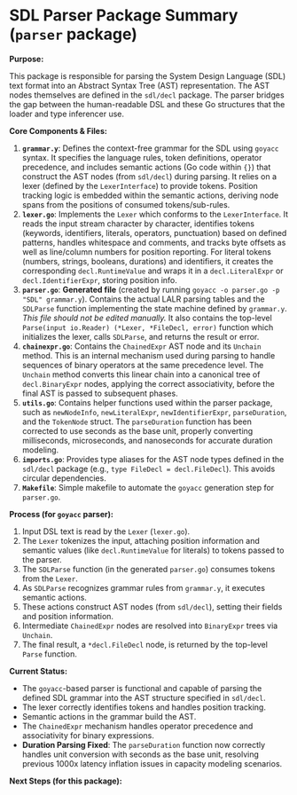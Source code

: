 # SDL Parser Package Summary (`parser` package)

**Purpose:**

This package is responsible for parsing the System Design Language (SDL) text format into an Abstract Syntax Tree (AST) representation. The AST nodes themselves are defined in the `sdl/decl` package. The parser bridges the gap between the human-readable DSL and these Go structures that the loader and type inferencer use.

**Core Components & Files:**

1.  **`grammar.y`**: Defines the context-free grammar for the SDL using `goyacc` syntax. It specifies the language rules, token definitions, operator precedence, and includes semantic actions (Go code within `{}`) that construct the AST nodes (from `sdl/decl`) during parsing. It relies on a lexer (defined by the `LexerInterface`) to provide tokens. Position tracking logic is embedded within the semantic actions, deriving node spans from the positions of consumed tokens/sub-rules.
2.  **`lexer.go`**: Implements the `Lexer` which conforms to the `LexerInterface`. It reads the input stream character by character, identifies tokens (keywords, identifiers, literals, operators, punctuation) based on defined patterns, handles whitespace and comments, and tracks byte offsets as well as line/column numbers for position reporting. For literal tokens (numbers, strings, booleans, durations) and identifiers, it creates the corresponding `decl.RuntimeValue` and wraps it in a `decl.LiteralExpr` or `decl.IdentifierExpr`, storing position info.
3.  **`parser.go`**: **Generated file** (created by running `goyacc -o parser.go -p "SDL" grammar.y`). Contains the actual LALR parsing tables and the `SDLParse` function implementing the state machine defined by `grammar.y`. *This file should not be edited manually.* It also contains the top-level `Parse(input io.Reader) (*Lexer, *FileDecl, error)` function which initializes the lexer, calls `SDLParse`, and returns the result or error.
4.  **`chainexpr.go`**: Contains the `ChainedExpr` AST node and its `Unchain` method. This is an internal mechanism used during parsing to handle sequences of binary operators at the same precedence level. The `Unchain` method converts this linear chain into a canonical tree of `decl.BinaryExpr` nodes, applying the correct associativity, before the final AST is passed to subsequent phases.
5.  **`utils.go`**: Contains helper functions used within the parser package, such as `newNodeInfo`, `newLiteralExpr`, `newIdentifierExpr`, `parseDuration`, and the `TokenNode` struct. The `parseDuration` function has been corrected to use seconds as the base unit, properly converting milliseconds, microseconds, and nanoseconds for accurate duration modeling.
6.  **`imports.go`**: Provides type aliases for the AST node types defined in the `sdl/decl` package (e.g., `type FileDecl = decl.FileDecl`). This avoids circular dependencies.
7.  **`Makefile`**: Simple makefile to automate the `goyacc` generation step for `parser.go`.

**Process (for `goyacc` parser):**

1.  Input DSL text is read by the `Lexer` (`lexer.go`).
2.  The `Lexer` tokenizes the input, attaching position information and semantic values (like `decl.RuntimeValue` for literals) to tokens passed to the parser.
3.  The `SDLParse` function (in the generated `parser.go`) consumes tokens from the `Lexer`.
4.  As `SDLParse` recognizes grammar rules from `grammar.y`, it executes semantic actions.
5.  These actions construct AST nodes (from `sdl/decl`), setting their fields and position information.
6.  Intermediate `ChainedExpr` nodes are resolved into `BinaryExpr` trees via `Unchain`.
7.  The final result, a `*decl.FileDecl` node, is returned by the top-level `Parse` function.

**Current Status:**

*   The `goyacc`-based parser is functional and capable of parsing the defined SDL grammar into the AST structure specified in `sdl/decl`.
*   The lexer correctly identifies tokens and handles position tracking.
*   Semantic actions in the grammar build the AST.
*   The `ChainedExpr` mechanism handles operator precedence and associativity for binary expressions.
*   **Duration Parsing Fixed**: The `parseDuration` function now correctly handles unit conversion with seconds as the base unit, resolving previous 1000x latency inflation issues in capacity modeling scenarios.

**Next Steps (for this package):**
